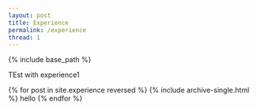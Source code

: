 ```yaml
---
layout: post
title: Experience
permalink: /experience
thread: 1
---
```


{% include base_path %}

TEst with experience1

{% for post in site.experience reversed %}
  {% include archive-single.html %}
  hello
{% endfor %}
